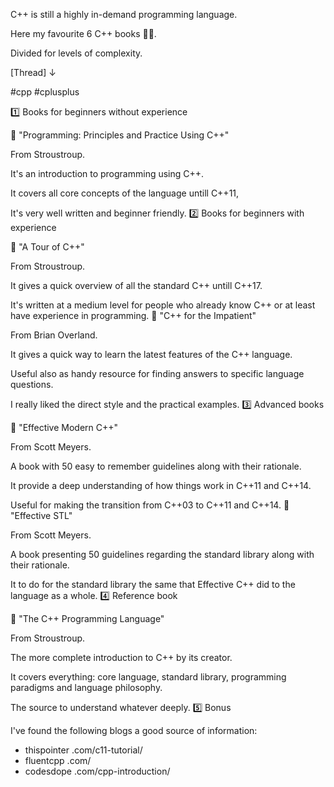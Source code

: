 C++ is still a highly in-demand programming language.

Here my favourite 6 C++ books 📘📘.

Divided for levels of complexity.

[Thread] ↓

#cpp #cplusplus

1️⃣ Books for beginners without experience

📘 "Programming: Principles and Practice Using C++"

From Stroustroup.

It's an introduction to programming using C++.

It covers all core concepts of the language untill C++11,

It's very well written and beginner friendly. 2️⃣ Books for beginners with experience

📘 "A Tour of C++"

From Stroustroup.

It gives a quick overview of all the standard C++ untill C++17.

It's written at a medium level for people who already know C++ or at least have experience in programming. 📘 "C++ for the Impatient"

From Brian Overland.

It gives a quick way to learn the latest features of the C++ language.

Useful also as handy resource for finding answers to specific language questions.

I really liked the direct style and the practical examples. 3️⃣ Advanced books

📘 "Effective Modern C++"

From Scott Meyers.

A book with 50 easy to remember guidelines along with their rationale.

It provide a deep understanding of how things work in C++11 and C++14.

Useful for making the transition from C++03 to C++11 and C++14. 📘 "Effective STL"

From Scott Meyers.

A book presenting 50 guidelines regarding the standard library along with their rationale.

It to do for the standard library the same that Effective C++ did to the language as a whole. 4️⃣ Reference book

📘 "The C++ Programming Language"

From Stroustroup.

The more complete introduction to C++ by its creator.

It covers everything: core language, standard library, programming paradigms and language philosophy.

The source to understand whatever deeply. 5️⃣ Bonus

I've found the following blogs a good source of information:

- thispointer .com/c11-tutorial/
- fluentcpp .com/
- codesdope .com/cpp-introduction/
